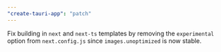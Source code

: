 ```yaml
---
"create-tauri-app": "patch"
---
```


Fix building in `next` and `next-ts` templates by removing the `experimental` option from `next.config.js` since `images.unoptimized` is now stable.